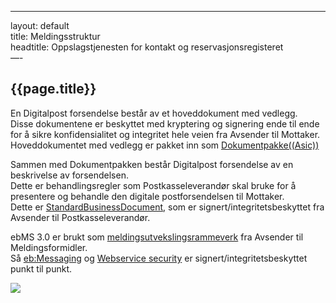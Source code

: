 -----

layout: default  
title: Meldingsstruktur  
headtitle: Oppslagstjenesten for kontakt og reservasjonsregisteret  
—-

## {{page.title}}

En Digitalpost forsendelse består av et hoveddokument med vedlegg.  
Disse dokumentene er beskyttet med kryptering og signering ende til ende
for å sikre konfidensialitet og integritet hele veien fra Avsender til
Mottaker.  
Hoveddokumentet med vedlegg er pakket inn som
[Dokumentpakke((Asic))](Dokumentpakke/)

Sammen med Dokumentpakken består Digitalpost forsendelse av en
beskrivelse av forsendelsen.  
Dette er behandlingsregler som Postkasseleverandør skal bruke for å
presentere og behandle den digitale postforsendelsen til Mottaker.  
Dette er [StandardBusinessDocument](StandardBusinessDocument/), som er
signert/integritetsbeskyttet fra Avsender til Postkasseleverandør.

ebMS 3.0 er brukt som
[meldingsutvekslingsrammeverk](Meldingsutveksling/) fra Avsender til
Meldingsformidler.  
Så [eb:Messaging](Messaging) og [Webservice
security](WebserviceSecurity) er signert/integritetsbeskyttet punkt til
punkt.

![](meldingsstruktur_enkel.jpg)
